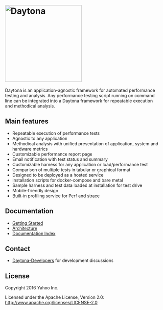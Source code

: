 # <img src="docs/img/daytona_dark_text.png" alt="Daytona" width="250px">

Daytona is an application-agnostic framework for automated performance testing and analysis. Any performance testing script running on command line can be integrated into a Daytona framework for repeatable execution and methodical analysis.


## Main features
* Repeatable execution of performance tests  
* Agnostic to any application
* Methodical analysis with unified presentation of application, system and hardware metrics
* Customizable performance report page 
* Email notification with test status and summary 
* Customizable harness for any application or load/performance test
* Comparison of multiple tests in tabular or graphical format
* Designed to be deployed as a hosted service
* Installation scripts for docker-compose and bare metal  
* Sample harness and test data loaded at installation for test drive
* Mobile-friendly design 
* Built-in profiling service for Perf and strace

## Documentation

* [Getting Started](docs/GettingStarted.md)
* [Architecture](docs/Architecture.md)
* [Documentation Index](docs/Documentation.md)

## Contact
* [Daytona-Developers](https://groups.google.com/d/forum/daytona-developers) for
  development discussions

## License

Copyright 2016 Yahoo Inc.

Licensed under the Apache License, Version 2.0: http://www.apache.org/licenses/LICENSE-2.0
